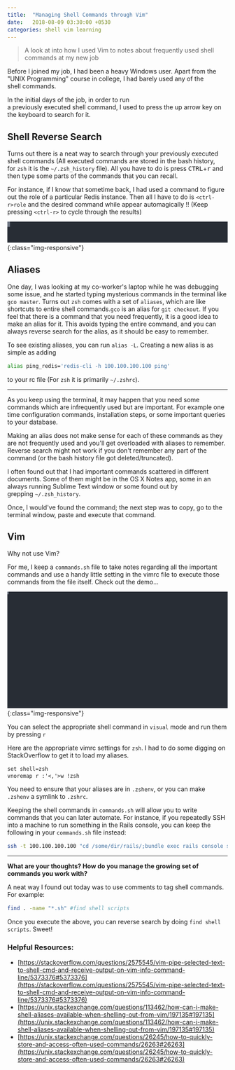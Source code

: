 ```yaml
---
title:  "Managing Shell Commands through Vim"
date:   2018-08-09 03:30:00 +0530
categories: shell vim learning
---
```


> A look at into how I used Vim to notes about frequently used shell commands at my new job 

Before I joined my job, I had been a heavy Windows user. Apart from the "UNIX Programming" course in college, I had barely used any of the shell commands.

In the initial days of the job, in order to run a previously executed shell command, I used to press the up arrow key on the keyboard to search for it.

## Shell Reverse Search

Turns out there is a neat way to search through your previously executed shell commands (All executed commands are stored in the bash history, for `zsh` it is the `~/.zsh_history` file).
All you have to do is press <kbd>CTRL</kbd>+<kbd>r</kbd> and then type some parts of the commands that you can recall.

For instance, if I know that sometime back, I had used a command to figure out the role of a particular Redis instance. Then all I have to do is `<ctrl-r>role` and the desired command while appear automagically !! (Keep pressing `<ctrl-r>` to cycle through the results)

![reverse-search](/assets/casts/reverse_search.svg){:class="img-responsive"}

## Aliases

One day, I was looking at my co-worker's laptop while he was debugging some issue, and he started typing mysterious commands in the terminal like `gco master`.
Turns out `zsh` comes with a set of `aliases`, which are like shortcuts to entire shell commands.`gco` is an alias for `git checkout`. If you feel that there is a command that you need frequently, it is a good idea to make an alias for it. This avoids typing the entire command, and you can always reverse search for the alias, as it should be easy to remember.

To see existing aliases, you can run `alias -L`. Creating a new alias is as simple as adding

```sh
alias ping_redis='redis-cli -h 100.100.100.100 ping'
```
to your rc file (For `zsh` it is primarily `~/.zshrc`).



---

As you keep using the terminal, it may happen that you need some commands which are infrequently used but are important. For example one time configuration commands, installation steps, or some important queries to your database.

Making an alias does not make sense for each of these commands as they are not frequently used and you'll get overloaded with aliases to remember. Reverse search might not work if you don't remember any part of the command (or the bash history file got deleted/truncated).

I often found out that I had important commands scattered in different documents. Some of them might be in the OS X Notes app, some in an always running Sublime Text window or some found out by grepping `~/.zsh_history`.

Once, I would've found the command; the next step was to copy, go to the terminal window, paste and execute that command.

## Vim
Why not use Vim?

For me, I keep a `commands.sh` file to take notes regarding all the important commands and use a handy little setting in the vimrc file to execute those commands from the file itself. Check out the demo...

![commands-demo-vim](/assets/casts/commands_vim_demo.svg){:class="img-responsive"}

You can select the appropriate shell command in `visual` mode and run them by pressing `r`

Here are the appropriate vimrc settings for `zsh`. I had to do some digging on StackOverflow to get it to load my aliases.

```vim
set shell=zsh
vnoremap r :'<,'>w !zsh
```

You need to ensure that your aliases are in `.zshenv`, or you can make `.zshenv` a symlink to `.zshrc`.

Keeping the shell commands in `commands.sh` will allow you to write commands that you can later automate.
For instance, if you repeatedly SSH into a machine to run something in the Rails console, you can keep the following in your `commands.sh` file instead:

```sh
ssh -t 100.100.100.100 "cd /some/dir/rails/;bundle exec rails console staging <<< 'Trash.delete_all'"
```

---

**What are your thoughts? How do you manage the growing set of commands you work with?**

A neat way I found out today was to use comments to tag shell commands.
For example:

```sh
find . -name "*.sh" #find shell scripts
```

Once you execute the above, you can reverse search by doing `find shell scripts`.
Sweet!

### Helpful Resources:
* [https://stackoverflow.com/questions/2575545/vim-pipe-selected-text-to-shell-cmd-and-receive-output-on-vim-info-command-line/5373376#5373376](https://stackoverflow.com/questions/2575545/vim-pipe-selected-text-to-shell-cmd-and-receive-output-on-vim-info-command-line/5373376#5373376)
* [https://unix.stackexchange.com/questions/113462/how-can-i-make-shell-aliases-available-when-shelling-out-from-vim/197135#197135](https://unix.stackexchange.com/questions/113462/how-can-i-make-shell-aliases-available-when-shelling-out-from-vim/197135#197135)
* [https://unix.stackexchange.com/questions/26245/how-to-quickly-store-and-access-often-used-commands/26263#26263](https://unix.stackexchange.com/questions/26245/how-to-quickly-store-and-access-often-used-commands/26263#26263)
